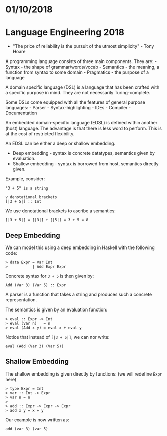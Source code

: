 # 01/10/2018

# Language Engineering 2018

- "The price of reliability is the pursuit of the utmost simplicity" - Tony
  Hoare

A programming language consists of three main components. They are:
    - Syntax - the shape of grammar/words/vocab
    - Semantics - the meaning, a function from syntax to some domain
    - Pragmatics - the purpose of a language

A domain specific language (DSL) is a language that has been crafted with a
specific purpose in mind. They are not necessarily Turing-complete.

Some DSLs come equipped with all the features of general purpose languages:
    - Parser
    - Syntax-highlighting
    - IDEs
    - Compiler
    - Documentation

An embedded domain-specific language (EDSL) is defined within another (host)
language. The advantage is that there is less word to perform. This is at the
cost of restricted flexibility.

An EDSL can be either a deep or shallow embedding.

- Deep embedding - syntax is concrete datatypes, semantics given by evaluation.
- Shallow embedding - syntax is borrowed from host, semantics directly given.

Example, consider:

```
"3 + 5" is a string

v denotational brackets
[|3 + 5|] :: Int
```

We use denotational brackets to ascribe a semantics:

```
[|3 + 5|] = [|3|] + [|5|] = 3 + 5 = 8
```

## Deep Embedding

We can model this using a deep embedding in Haskell with the following code:

```
> data Expr = Var Int
>           | Add Expr Expr
```

Concrete syntax for `3 + 5` is then given by:

```
Add (Var 3) (Var 5) :: Expr
```

A parser is a function that takes a string and produces such a concrete
representation.

The semantics is given by an evaluation function:

```
> eval :: Expr -> Int
> eval (Var n)   = n
> eval (Add x y) = eval x + eval y
```

Notice that instead of `[|3 + 5|]`, we can nor write:

```
eval (Add (Var 3) (Var 5))
```

## Shallow Embedding

The shallow embedding is given directly by functions: (we will redefine `Expr`
here)

```
> type Expr = Int
> var :: Int -> Expr
> var n = n
>
> add :: Expr -> Expr -> Expr
> add x y = x + y
```

Our example is now written as:

```
add (var 3) (var 5)
```
